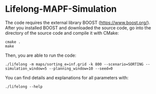 # Lifelong-MAPF-Simulation

The code requires the external library BOOST (https://www.boost.org/). After you installed BOOST and downloaded the source code, go into the directory of the source code and compile it with CMake: 
```
cmake .
make
```

Then, you are able to run the code:
```
./lifelong -m maps/sorting_e=inf.grid -k 800 --scenario=SORTING --simulation_window=5 --planning_window=10 --seed=0
```

You can find details and explanations for all parameters with:
```
./lifelong --help
```

